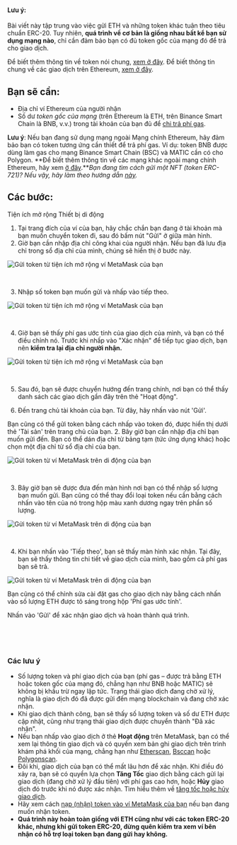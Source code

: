 
#### Lưu ý:


Bài viết này tập trung vào việc gửi ETH và những token khác tuân theo tiêu chuẩn ERC-20. Tuy nhiên, **quá trình về cơ bản là giống nhau bất kể bạn sử dụng mạng nào**, chỉ cần đảm bảo bạn có đủ token gốc của mạng đó để trả cho giao dịch.


Để biết thêm thông tin về token nói chung, [xem ở đây](https://support.metamask.io/hc/en-us/articles/4405497827355-User-guide-Tokens). Để biết thông tin chung về các giao dịch trên Ethereum, [xem ở đây](https://support.metamask.io/hc/en-us/articles/4410741657499-User-Guide-Transactions).



Bạn sẽ cần:
-----------


* Địa chỉ ví Ethereum của người nhận
* Số dư *token gốc của mạng* (trên Ethereum là ETH, trên Binance Smart Chain là BNB, v.v.) trong tài khoản của bạn đủ để [chi trả phí gas](https://support.metamask.io/hc/en-us/articles/4404600179227-User-Guide-Gas).


**Lưu ý**: Nếu bạn đang sử dụng mạng ngoài Mạng chính Ethereum, hãy đảm bảo bạn có token tương ứng cần thiết để trả phí gas. Ví dụ: token BNB được dùng làm gas cho mạng Binance Smart Chain (BSC) và MATIC cần có cho Polygon. **Để biết thêm thông tin về các mạng khác ngoài mạng chính Ethereum, hãy xem [ở đây](https://support.metamask.io/hc/en-us/articles/4404424659995-User-Guide-Custom-networks-and-sidechains).***Bạn đang tìm cách gửi một NFT (token ERC-721)? Nếu vậy, hãy làm theo hướng dẫn [này](https://support.metamask.io/hc/en-us/articles/360058961911).*


Các bước:
---------




Tiện ích mở rộng Thiết bị di động


1. Tại trang đích của ví của bạn, hãy chắc chắn bạn đang ở tài khoản mà bạn muốn chuyển token đi, sau đó bấm nút "Gửi" ở giữa màn hình.
2. Giờ bạn cần nhập địa chỉ công khai của người nhận. Nếu bạn đã lưu địa chỉ trong sổ địa chỉ của mình, chúng sẽ hiển thị ở bước này.


![Gửi token từ tiện ích mở rộng ví MetaMask của bạn](https://support.metamask.io/hc/article_attachments/10081970688667)


 


3. Nhập số token bạn muốn gửi và nhấp vào tiếp theo.


![Gửi token từ tiện ích mở rộng ví MetaMask của bạn](https://support.metamask.io/hc/article_attachments/10081985074843)


 


4. Giờ bạn sẽ thấy phí gas ước tính của giao dịch của mình, và bạn có thể điều chỉnh nó. Trước khi nhấp vào "Xác nhận" để tiếp tục giao dịch, bạn nên **kiểm tra lại địa chỉ người nhận.**


![Gửi token từ tiện ích mở rộng ví MetaMask của bạn](https://support.metamask.io/hc/article_attachments/10081984689179)


 


5. Sau đó, bạn sẽ được chuyển hướng đến trang chính, nơi bạn có thể thấy danh sách các giao dịch gần đây trên thẻ "Hoạt động".




1. Đến trang chủ tài khoản của bạn. Từ đây, hãy nhấn vào nút 'Gửi'.


Bạn cũng có thể gửi token bằng cách nhấp vào token đó, được hiển thị dưới thẻ 'Tài sản' trên trang chủ của bạn.
2. Bây giờ bạn cần nhập địa chỉ bạn muốn gửi đến. Bạn có thể dán địa chỉ từ bảng tạm (tức ứng dụng khác) hoặc chọn một địa chỉ từ sổ địa chỉ của bạn.


![Gửi token từ ví MetaMask trên di động của bạn](https://support.metamask.io/hc/article_attachments/10082688896923)


 


3. Bây giờ bạn sẽ được đưa đến màn hình nơi bạn có thể nhập số lượng bạn muốn gửi. Bạn cũng có thể thay đổi loại token nếu cần bằng cách nhấn vào tên của nó trong hộp màu xanh dương ngay trên phần số lượng.


![Gửi token từ ví MetaMask trên di động của bạn](https://support.metamask.io/hc/article_attachments/10082688018843)


 


4. Khi bạn nhấn vào 'Tiếp theo', bạn sẽ thấy màn hình xác nhận. Tại đây, bạn sẽ thấy thông tin chi tiết về giao dịch của mình, bao gồm cả phí gas bạn sẽ trả.


![Gửi token từ ví MetaMask trên di động của bạn](https://support.metamask.io/hc/article_attachments/10082688455451)


Bạn cũng có thể chỉnh sửa cài đặt gas cho giao dịch này bằng cách nhấn vào số lượng ETH được tô sáng trong hộp 'Phí gas ước tính'.


Nhấn vào 'Gửi' để xác nhận giao dịch và hoàn thành quá trình.


 




 


### Các lưu ý


* Số lượng token và phí giao dịch của bạn (phí gas – được trả bằng ETH hoặc token gốc của mạng đó, chẳng hạn như BNB hoặc MATIC) sẽ không bị khấu trừ ngay lập tức. Trạng thái giao dịch đang chờ xử lý, nghĩa là giao dịch đó đã được gửi đến mạng blockchain và đang chờ xác nhận.
* Khi giao dịch thành công, bạn sẽ thấy số lượng token và số dư ETH được cập nhật, cũng như trạng thái giao dịch được chuyển thành "Đã xác nhận".
* Nếu bạn nhấp vào giao dịch ở thẻ **Hoạt động** trên MetaMask, bạn có thể xem lại thông tin giao dịch và có quyền xem bản ghi giao dịch trên trình khám phá khối của mạng, chẳng hạn như [Etherscan](https://etherscan.io/), [Bsccan](https://bscscan.com/) hoặc [Polygonscan](https://polygonscan.com/).
* Đôi khi, giao dịch của bạn có thể mất lâu hơn để xác nhận. Khi điều đó xảy ra, bạn sẽ có quyền lựa chọn **Tăng Tốc** giao dịch bằng cách gửi lại giao dịch (đang chờ xử lý đầu tiên) với phí gas cao hơn, hoặc **Hủy** giao dịch đó trước khi nó được xác nhận. Tìm hiểu thêm về [tăng tốc hoặc hủy giao dịch](https://support.metamask.io/hc/en-us/articles/360015489251-How-to-Speed-Up-or-Cancel-a-Pending-Transaction#:~:text=In%20this%20case%2C%20you%20can,%2C%20simply%20select%20%22Cancel%22.).
* Hãy xem cách [nạp (nhận) token vào ví MetaMask của bạn](https://support.metamask.io/hc/en-us/articles/360028141672-How-to-deposit-receive-tokens-to-your-MetaMask-Wallet) nếu bạn đang muốn nhận token.
* **Quá trình này hoàn toàn giống với ETH cũng như với các token ERC-20 khác, nhưng khi gửi token ERC-20, đừng quên kiểm tra xem ví bên nhận có hỗ trợ loại token bạn đang gửi hay không.**


 

